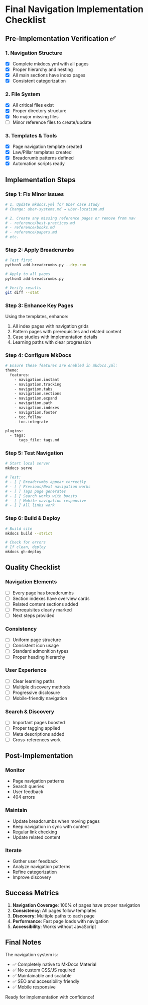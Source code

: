 # Final Navigation Implementation Checklist

## Pre-Implementation Verification ✅

### 1. Navigation Structure
- [x] Complete mkdocs.yml with all pages
- [x] Proper hierarchy and nesting
- [x] All main sections have index pages
- [x] Consistent categorization

### 2. File System
- [x] All critical files exist
- [x] Proper directory structure
- [x] No major missing files
- [ ] Minor reference files to create/update

### 3. Templates & Tools
- [x] Page navigation template created
- [x] Law/Pillar templates created
- [x] Breadcrumb patterns defined
- [x] Automation scripts ready

## Implementation Steps

### Step 1: Fix Minor Issues
```bash
# 1. Update mkdocs.yml for Uber case study
# Change: uber-systems.md → uber-location.md

# 2. Create any missing reference pages or remove from nav
# - reference/best-practices.md
# - reference/books.md
# - reference/papers.md
# etc.
```

### Step 2: Apply Breadcrumbs
```bash
# Test first
python3 add-breadcrumbs.py --dry-run

# Apply to all pages
python3 add-breadcrumbs.py

# Verify results
git diff --stat
```

### Step 3: Enhance Key Pages
Using the templates, enhance:
1. All index pages with navigation grids
2. Pattern pages with prerequisites and related content
3. Case studies with implementation details
4. Learning paths with clear progression

### Step 4: Configure MkDocs
```bash
# Ensure these features are enabled in mkdocs.yml:
theme:
  features:
    - navigation.instant
    - navigation.tracking
    - navigation.tabs
    - navigation.sections
    - navigation.expand
    - navigation.path
    - navigation.indexes
    - navigation.footer
    - toc.follow
    - toc.integrate

plugins:
  - tags:
      tags_file: tags.md
```

### Step 5: Test Navigation
```bash
# Start local server
mkdocs serve

# Test:
# - [ ] Breadcrumbs appear correctly
# - [ ] Previous/Next navigation works
# - [ ] Tags page generates
# - [ ] Search works with boosts
# - [ ] Mobile navigation responsive
# - [ ] All links work
```

### Step 6: Build & Deploy
```bash
# Build site
mkdocs build --strict

# Check for errors
# If clean, deploy
mkdocs gh-deploy
```

## Quality Checklist

### Navigation Elements
- [ ] Every page has breadcrumbs
- [ ] Section indexes have overview cards
- [ ] Related content sections added
- [ ] Prerequisites clearly marked
- [ ] Next steps provided

### Consistency
- [ ] Uniform page structure
- [ ] Consistent icon usage
- [ ] Standard admonition types
- [ ] Proper heading hierarchy

### User Experience
- [ ] Clear learning paths
- [ ] Multiple discovery methods
- [ ] Progressive disclosure
- [ ] Mobile-friendly navigation

### Search & Discovery
- [ ] Important pages boosted
- [ ] Proper tagging applied
- [ ] Meta descriptions added
- [ ] Cross-references work

## Post-Implementation

### Monitor
- Page navigation patterns
- Search queries
- User feedback
- 404 errors

### Maintain
- Update breadcrumbs when moving pages
- Keep navigation in sync with content
- Regular link checking
- Update related content

### Iterate
- Gather user feedback
- Analyze navigation patterns
- Refine categorization
- Improve discovery

## Success Metrics

1. **Navigation Coverage**: 100% of pages have proper navigation
2. **Consistency**: All pages follow templates
3. **Discovery**: Multiple paths to each page
4. **Performance**: Fast page loads with navigation
5. **Accessibility**: Works without JavaScript

## Final Notes

The navigation system is:
- ✅ Completely native to MkDocs Material
- ✅ No custom CSS/JS required
- ✅ Maintainable and scalable
- ✅ SEO and accessibility friendly
- ✅ Mobile responsive

Ready for implementation with confidence!